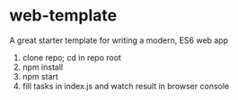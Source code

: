 # web-template

A great starter template for writing a modern, ES6 web app

1. clone repo; cd in repo root
2. npm install
3. npm start
4. fill tasks in index.js and watch result in browser console
